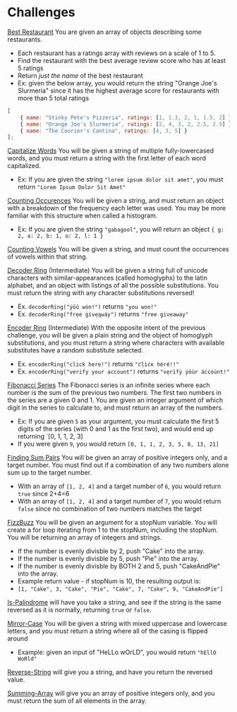 # Challenges

[Best Restaurant](./Best-Restaurant/index.js) You are given an array of objects describing some restaurants.

-   Each restaurant has a ratings array with reviews on a scale of 1 to 5.
-   Find the restaurant with the best average review score who has at least 5 ratings
-   Return _just the name_ of the best restaurant
-   Ex: given the below array, you would return the string "Orange Joe's Slurmeria" since it has the highest average score for restaurants with more than 5 total ratings

```js
[
    { name: "Stinky Pete's Pizzeria", ratings: [1, 1.3, 2, 1, 1.5, 2] },
    { name: "Orange Joe's Slurmeria", ratings: [2, 4, 3, 2, 2.5, 2.5] },
    { name: "The Courier's Cantina", ratings: [4, 3, 5] }
];
```

[Capitalize Words](./Capitalize-Words/index.js) You will be given a string of multiple fully-lowercased words, and you must return a string with the first letter of each word capitalized.

-   Ex: If you are given the string `"lorem ipsum dolor sit amet"`, you must return `"Lorem Ipsum Dolor Sit Amet"`

[Counting Occurences](./Counting-Occurences/index.js) You will be given a string, and must return an object with a breakdown of the frequency each letter was used. You may be more familiar with this structure when called a histogram.

-   Ex: If you are given the string `"gabagool"`, you will return an object `{ g: 2, a: 2, b: 1, o: 2, l: 1 }`

[Counting Vowels](./Counting-Vowels/index.js) You will be given a string, and must count the occurrences of vowels within that string.

[Decoder Ring](./Decoder-Ring/index.js) (Intermediate) You will be given a string full of unicode characters with similar-appearances (called homoglyphs) to the latin alphabet, and an object with listings of all the possible substitutions. You must return the string with any character substitutions reversed!

-   Ex. `decoderRing("ýöú wȯո!")` returns `"you won!"`
-   Ex. `decoderRing("frẹė ġíνẹąwáу")` returns `"free giveaway"`

[Encoder Ring](./Encoder-Ring/index.js) (Intermediate) With the opposite intent of the previous challenge, you will be given a plain string and the object of homoglyph substitutions, and you must return a string where characters with available substitutes have a random substitute selected.

-   Ex. `encoderRing("click here!")` returns `"ƈḷìċκ һėré!!"`
-   Ex. `encoderRing("verify your account")` returns `"νẹrìfý ýòùr áċċȯüոt!"`

[Fibonacci Series](./Fibonacci/index.js) The Fibonacci series is an infinite series where each number is the sum of the previous two numbers. The first two numbers in the series are a given 0 and 1. You are given an integer argument of which digit in the series to calculate to, and must return an array of the numbers.

-   Ex: If you are given `5` as your argument, you must calculate the first 5 digits of the series (with 0 and 1 as the first two), and would end up returning `[0, 1, 1, 2, 3]
-   If you were given `9`, you would return `[0, 1, 1, 2, 3, 5, 8, 13, 21]`

[Finding Sum Pairs](./Finding-Sum-Pair/index.js) You will be given an array of positive integers only, and a target number. You must find out if a combination of any two numbers alone sum up to the target number.

-   With an array of `[1, 2, 4]` and a target number of `6`, you would return `true` since 2+4=6
-   With an array of `[1, 2, 4]` and a target number of `7`, you would return `false` since no combination of two numbers matches the target

[FizzBuzz](./FizzBuzz/index.js) You will be given an argument for a stopNum variable. You will create a for loop iterating from 1 to the stopNum, including the stopNum. You will be returning an array of integers and strings.

-   If the number is evenly divisble by 2, push "Cake" into the array.
-   If the number is evenly divisble by 5, push "Pie" into the array.
-   If the number is evenly divisble by BOTH 2 and 5, push "CakeAndPie" into the array.
-   Example return value - if stopNum is 10, the resulting output is:
-   `[1, "Cake", 3, "Cake", "Pie", "Cake", 7, "Cake", 9, "CakeAndPie"]`

[Is-Palindrome](./Is-Palindrome/index.js) will have you take a string, and see if the string is the same reversed as it is normally, returning `true` or `false`.

[Mirror-Case](./Mirror-Case/index.js) You will be given a string with mixed uppercase and lowercase letters, and you must return a string where all of the casing is flipped around

-   Example: given an input of "HeLLo wOrLD", you would return `"hEllO WoRld"`

[Reverse-String](./Reverse-String/index.js) will give you a string, and have you return the reversed value.

[Summing-Array](./Summing-Array/index.js) will give you an array of positive integers only, and you must return the sum of all elements in the array.

